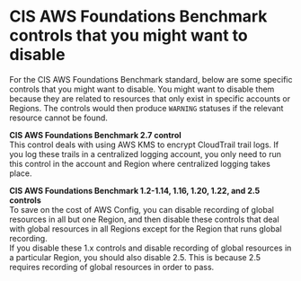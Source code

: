 # CIS AWS Foundations Benchmark controls that you might want to disable<a name="securityhub-standards-cis-to-disable"></a>

For the CIS AWS Foundations Benchmark standard, below are some specific controls that you might want to disable\. You might want to disable them because they are related to resources that only exist in specific accounts or Regions\. The controls would then produce `WARNING` statuses if the relevant resource cannot be found\.

**CIS AWS Foundations Benchmark 2\.7 control**  
This control deals with using AWS KMS to encrypt CloudTrail trail logs\. If you log these trails in a centralized logging account, you only need to run this control in the account and Region where centralized logging takes place\.

**CIS AWS Foundations Benchmark 1\.2\-1\.14, 1\.16, 1\.20, 1\.22, and 2\.5 controls**  
To save on the cost of AWS Config, you can disable recording of global resources in all but one Region, and then disable these controls that deal with global resources in all Regions except for the Region that runs global recording\.  
If you disable these 1\.x controls and disable recording of global resources in a particular Region, you should also disable 2\.5\. This is because 2\.5 requires recording of global resources in order to pass\.
